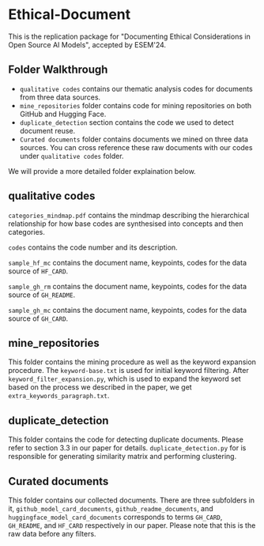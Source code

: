 # Ethical-Document

This is the replication package for "Documenting Ethical Considerations in Open Source AI Models", accepted by ESEM'24.

## Folder Walkthrough
- `qualitative codes` contains our thematic analysis codes for documents from three data sources.
- `mine_repositories` folder contains code for mining repositories on both GitHub and Hugging Face.
- `duplicate_detection` section contains the code we used to detect document reuse.
- `Curated documents` folder contains documents we mined on three data sources. You can cross reference these raw documents with our codes under `qualitative codes` folder.

We will provide a more detailed folder explaination below. 

## qualitative codes
`categories_mindmap.pdf` contains the mindmap describing the hierarchical relationship for how base codes are synthesised into concepts and then categories.

`codes` contains the code number and its description.

`sample_hf_mc` contains the document name, keypoints, codes for the data source of `HF_CARD`.

`sample_gh_rm` contains the document name, keypoints, codes for the data source of `GH_README`.

`sample_gh_mc` contains the document name, keypoints, codes for the data source of `GH_CARD`.


## mine_repositories
This folder contains the mining procedure as well as the keyword expansion procedure. The `keyword-base.txt` is used for initial keyword filtering. After `keyword_filter_expansion.py`, which is used to expand the keyword set based on the process we described in the paper, we get `extra_keywords_paragraph.txt`.


## duplicate_detection
This folder contains the code for detecting duplicate documents. Please refer to section 3.3 in our paper for details. `duplicate_detection.py` for is responsible for generating similarity matrix and performing clustering.

## Curated documents
This folder contains our collected documents. There are three subfolders in it, `github_model_card_documents`, `github_readme_documents`, and `huggingface_model_card_documents` corresponds to terms `GH_CARD`, `GH_README`, and `HF_CARD` respectively in our paper. Please note that this is the raw data before any filters.
